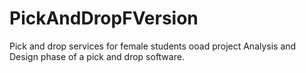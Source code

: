 # PickAndDropFVersion
Pick and drop services for female students ooad project
Analysis and Design phase of a pick and drop software.
